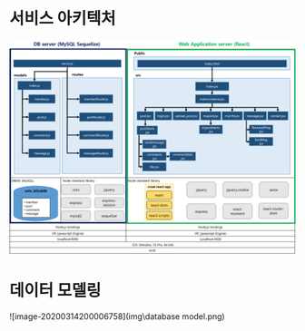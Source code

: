 # 서비스 아키텍처

![image-20200314195442446](img\service_architecture.png)



# 데이터 모델링

![image-20200314200006758](img\database model.png)